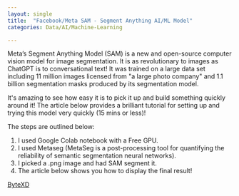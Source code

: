 ```yaml
---
layout: single
title:  "Facebook/Meta SAM - Segment Anything AI/ML Model"
categories: Data/AI/Machine-Learning

---
```

Meta’s Segment Anything Model (SAM) is a new and open-source computer vision model for image segmentation. It is as revolutionary to images as ChatGPT is to conversational text! It was trained on a large data set including 11 million images licensed from "a large photo company" and 1.1 billion segmentation masks produced by its segmentation model. 

It's amazing to see how easy it is to pick it up and build something quickly around it! The article below provides a brilliant tutorial for setting up and trying this model very quickly (15 mins or less)!

The steps are outlined below:   
1. I used Google Colab notebook with a Free GPU.   
2. I used Metaseg (MetaSeg is a post-processing tool for quantifying the reliability of semantic segmentation neural networks).   
3. I picked a .png image and had SAM segment it.   
4. The article below shows you how to display the final result!   


[ByteXD](https://bytexd.com/get-started-with-facebook-segment-anything-in-colab/)
